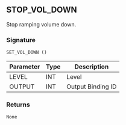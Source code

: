 ## STOP\_VOL\_DOWN

Stop ramping volume down.


### Signature
`SET_VOL_DOWN ()`


| Parameter | Type | Description       |
| --------- | ---- | ----------------- |
| LEVEL     | INT  | Level             |
| OUTPUT    | INT  | Output Binding ID |



### Returns

`None`